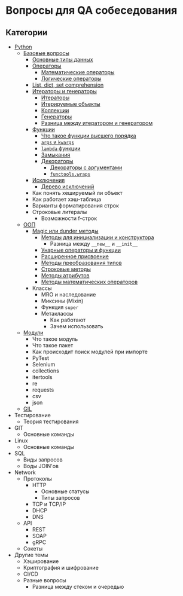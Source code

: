 # Вопросы для QA собеседования


## Категории
* [Python](/Python)
  * [Базовые вопросы](/Python/Базовые%20вопросы.md)
    * [Основные типы данных](/Python/Базовые%20вопросы.md/#основные-типы-данных)
    * [Операторы](/Python/Базовые%20вопросы.md/#операторы)
      * [Математические операторы](/Python/Базовые%20вопросы.md/#математические-операторы)
      * [Логические операторы](/Python/Базовые%20вопросы.md/#логические-операторы)
    * [List, dict, set comprehension](/Python/Базовые%20вопросы.md/list-dict-set-comprehension)
    * [Итераторы и генераторы](/Python/Базовые%20вопросы.md/#итераторы-и-генераторы)
      * [Итераторы](/Python/Базовые%20вопросы.md/#итераторы)
      * [Итерируемые объекты](/Python/Базовые%20вопросы.md/#итерируемые-объекты)
      * [Коллекции](/Python/Базовые%20вопросы.md/#коллекции)
      * [Генераторы](/Python/Базовые%20вопросы.md/#генераторы)
      * [Разница между итератором и генератором](/Python/Базовые%20вопросы.md/#разница-между-итератором-и-генератором)
    * [Функции](/Python/Базовые%20вопросы.md/#функции)
      * [Что такое функции высшего порядка](/Python/Базовые%20вопросы.md/#что-такое-функции-высшего-порядка)
      * [`args` и `kwargs`](/Python/Базовые%20вопросы.md/#args-и-kwargs)
      * [`lambda` функции](/Python/Базовые%20вопросы.md/#lambda-функции)
      * [Замыкания](/Python/Базовые%20вопросы.md/#замыкания)
      * [Декораторы](/Python/Базовые%20вопросы.md/#декораторы)
        * [Декораторы с аргументами](/Python/Базовые%20вопросы.md/#декораторы-с-аргументами)
        * [`functools.wraps`](/Python/Базовые%20вопросы.md/#functoolswraps)
    * [Исключения](/Python/Базовые%20вопросы.md/#исключения)
      * [Дерево исключений](/Python/Базовые%20вопросы.md/#дерево-исключений)
    * Как понять хешируемый ли объект
    * Как работает хэш-таблица
    * Варианты форматирования строк
    * Строковые литералы
      * Возможности f-строк
  * [ООП](/Python/ООП.md)
    * [Magic или dunder методы](/Python/ООП.md/#magic-или-dunder-методы)
      * [Методы для инициализации и конструктора](/Python/ООП.md/#методы-для-инициализации-и-конструктора)
        * Разница между `__new__` и `__init__`
      * [Унарные операторы и функции](/Python/ООП.md/#унарные-операторы-и-функции)
      * [Расширенное присвоение](/Python/ООП.md/#расширенное-присвоение)
      * [Методы преобразования типов](/Python/ООП.md/#методы-преобразования-типов)
      * [Строковые методы](/Python/ООП.md/#строковые-методы)
      * [Методы атрибутов](/Python/ООП.md/#методы-атрибутов)
      * [Методы математических операторов](/Python/ООП.md/#методы-математических-операторов)
    * Классы
      * MRO и наследование
      * Миксины (Mixin)
      * Функция `super`
      * Метаклассы
        * Как работают
        * Зачем использовать
  * [Модули](/Python/Модули.md)
    * Что такое модуль
    * Что такое пакет
    * Как происходит поиск модулей при импорте
    * PyTest
    * Selenium
    * collections
    * itertools
    * re
    * requests
    * csv
    * json
  * [GIL](/Python/GIL.md)
* Тестирование
  * Теория тестирования
* GIT
  * Основные команды
* Linux
  * Основные команды
* SQL
  * Виды запросов
  * Воды JOIN'ов
* Network
  * Протоколы
    * HTTP
      * Основные статусы
      * Типы запросов
    * TCP и TCP/IP
    * DHCP
    * DNS
  * API
    * REST
    * SOAP
    * gRPC
  * Сокеты
* Другие темы
  * Хэширование
  * Криптография и шифрование
  * CI/CD
  * Разные вопросы
    * Разница между стеком и очередью
